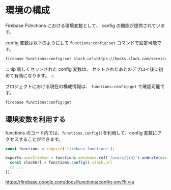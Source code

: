 # 環境の構成

Firebase FUnctions における環境変数として、
config の機能が提供されています。

config 変数は以下のようにして `functions:config:set` コマンドで設定可能です。

```bash 
firebase functions:config:set slack.url=https://hooks.slack.com/services/XXX
```

::: tip
新しくセットされた config 変数は、
セットされたあとのデプロイ後に初めて有効になります。
:::

プロジェクトにおける現在の構成情報は、
`functions:config:get` で確認可能です。

```bash 
firebase functions:config:get
```

## 環境変数を利用する

functions のコード内では、`functions.config()`を利用して、config 変数にアクセスすることができます。

```js
const functions = require('firebase-functions');

exports.userCreated = functions.database.ref('/users/{id}').onWrite(event => {
  const slackUrl = functions.config().slack.url
  // ...
});
```


https://firebase.google.com/docs/functions/config-env?hl=ja
